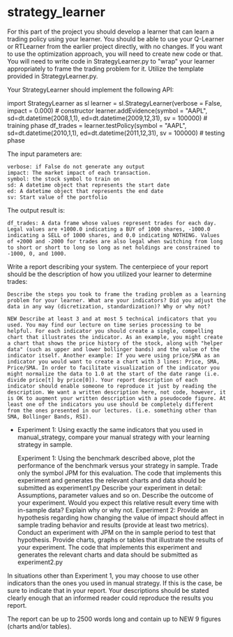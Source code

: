 # strategy_learner

For this part of the project you should develop a learner that can learn a trading policy using your learner. You should be able to use your Q-Learner or RTLearner from the earlier project directly, with no changes. If you want to use the optimization approach, you will need to create new code or that. You will need to write code in StrategyLearner.py to "wrap" your learner appropriately to frame the trading problem for it. Utilize the template provided in StrategyLearner.py.

Your StrategyLearner should implement the following API:

import StrategyLearner as sl
learner = sl.StrategyLearner(verbose = False, impact = 0.000) # constructor
learner.addEvidence(symbol = "AAPL", sd=dt.datetime(2008,1,1), ed=dt.datetime(2009,12,31), sv = 100000) # training phase
df_trades = learner.testPolicy(symbol = "AAPL", sd=dt.datetime(2010,1,1), ed=dt.datetime(2011,12,31), sv = 100000) # testing phase

The input parameters are:

    verbose: if False do not generate any output
    impact: The market impact of each transaction.
    symbol: the stock symbol to train on
    sd: A datetime object that represents the start date
    ed: A datetime object that represents the end date
    sv: Start value of the portfolio

The output result is:

    df_trades: A data frame whose values represent trades for each day. Legal values are +1000.0 indicating a BUY of 1000 shares, -1000.0 indicating a SELL of 1000 shares, and 0.0 indicating NOTHING. Values of +2000 and -2000 for trades are also legal when switching from long to short or short to long so long as net holdings are constrained to -1000, 0, and 1000.
    
    
Write a report describing your system. The centerpiece of your report should be the description of how you utilized your learner to determine trades:

    Describe the steps you took to frame the trading problem as a learning problem for your learner. What are your indicators? Did you adjust the data in any way (dicretization, standardization)? Why or why not?

    NEW Describe at least 3 and at most 5 technical indicators that you used. You may find our lecture on time series processing to be helpful. For each indicator you should create a single, compelling chart that illustrates the indicator. As an example, you might create a chart that shows the price history of the stock, along with "helper data" (such as upper and lower bollinger bands) and the value of the indicator itself. Another example: If you were using price/SMA as an indicator you would want to create a chart with 3 lines: Price, SMA, Price/SMA. In order to facilitate visualization of the indicator you might normalize the data to 1.0 at the start of the date range (i.e. divide price[t] by price[0]). Your report description of each indicator should enable someone to reproduce it just by reading the description. We want a written description here, not code, however, it is OK to augment your written description with a pseudocode figure. At least one of the indicators you use should be completely different from the ones presented in our lectures. (i.e. something other than SMA, Bollinger Bands, RSI).

* Experiment 1: Using exactly the same indicators that you used in manual_strategy, compare your manual strategy with your learning strategy in sample.

    Experiment 1: Using the benchmark described above, plot the performance of the benchmark versus your strategy in sample. Trade only the symbol JPM for this evaluation. The code that implements this experiment and generates the relevant charts and data should be submitted as experiment1.py
        Describe your experiment in detail: Assumptions, parameter values and so on.
        Describe the outcome of your experiment.
        Would you expect this relative result every time with in-sample data? Explain why or why not.
    Experiment 2: Provide an hypothesis regarding how changing the value of impact should affect in sample trading behavior and results (provide at least two metrics). Conduct an experiment with JPM on the in sample period to test that hypothesis. Provide charts, graphs or tables that illustrate the results of your experiment. The code that implements this experiment and generates the relevant charts and data should be submitted as experiment2.py

In situations other than Experiment 1, you may choose to use other indicators than the ones you used in manual strategy. If this is the case, be sure to indicate that in your report. Your descriptions should be stated clearly enough that an informed reader could reproduce the results you report.

The report can be up to 2500 words long and contain up to NEW 9 figures (charts and/or tables). 
